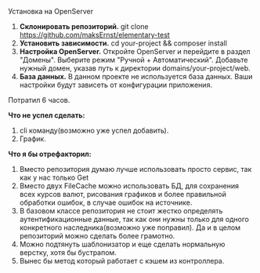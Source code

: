 Установка на OpenServer
1. **Склонировать репозиторий.**
   git clone https://github.com/maksErnst/elementary-test
2. **Установить зависимости.**
   cd your-project &&
   composer install
3. **Настройка OpenServer.**
   Откройте OpenServer и перейдите в раздел "Домены".
   Выберите режим "Ручной + Автоматический".
   Добавьте нужный домен, указав путь к директории domains/your-project/web.
4. **База данных.**
   В данном проекте не используется база данных. Ваши настройки будут зависеть от конфигурации приложения.

Потратил 6 часов.

**Что не успел сделать:**
1) cli команду(возможно уже успел добавить).
2) График.

**Что я бы отрефакторил:**

1) Вместо репозитория думаю лучше использовать просто сервис, так как у нас только Get
2) Вместо двух FileCache можно использовать БД, для сохранения всех курсов валют, рисования графиков и более правильной обработки ошибок, в случае ошибок на источнике.
3) В базовом классе репозитория не стоит жестко определять аутентификационные данные, так как они нужны только для одного конкретного наследника(возможно уже поправил). Да и в целом репозиторий можно сделать более грамотно.
4) Можно подтянуть шаблонизатор и еще сделать нормальную верстку, хотя бы бустрапом.
5) Вынес бы метод который работает с кэшем из контроллера.
